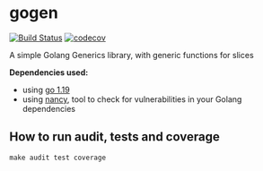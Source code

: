 # gogen

[![Build Status](https://github.com/PauloPortugal/gogen/actions/workflows/pr-checks.yml/badge.svg?branch=main)](https://github.com/PauloPortugal/gogen/actions/workflows/pr-checks.yml?query=branch%3Amain)
[![codecov](https://codecov.io/gh/PauloPortugal/gogen/branch/main/graph/badge.svg)](https://codecov.io/gh/PauloPortugal/gogen)

A simple Golang Generics library, with generic functions for slices

**Dependencies used:**
* using [go 1.19](https://tip.golang.org/doc/go1.19)
* using [nancy](https://github.com/sonatype-nexus-community/nancy), tool to check for vulnerabilities in your Golang dependencies

## How to run audit, tests and coverage
```shell
make audit test coverage
```
